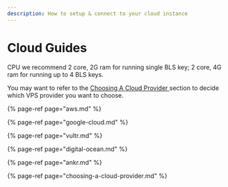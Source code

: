 ```yaml
---
description: How to setup & connect to your cloud instance
---
```


# Cloud Guides

CPU we recommend 2 core, 2G ram for running single BLS key; 2 core, 4G ram for running up to 4 BLS keys.

You may want to refer to the [Choosing A Cloud Provider ](https://app.gitbook.com/@harmony-one/s/home/~/drafts/-M7EWuPi5lvHGta8OzUf/validators/extras/choosing-a-cloud-provider)section to decide which VPS provider you want to choose.

{% page-ref page="aws.md" %}

{% page-ref page="google-cloud.md" %}

{% page-ref page="vultr.md" %}

{% page-ref page="digital-ocean.md" %}

{% page-ref page="ankr.md" %}

{% page-ref page="choosing-a-cloud-provider.md" %}



